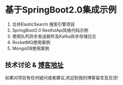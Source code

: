 # 基于SpringBoot2.0集成示例
1. 合并ElasticSearch 搜索引擎项目
2. SpringBoot2.0 RestfulApi风格代码示例
3. 使用队列异步发送邮件及Kafka异步存储日志
4. RocketMQ使用案例
5. MongoDB使用案例
## 技术讨论 & [博客地址](http://www.jacknolfskin.top/)
如果对项目有任何疑问或者建议,欢迎到我的博客留言及交流!